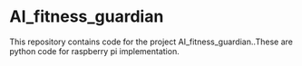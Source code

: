 # AI_fitness_guardian
This repository contains code for the project AI_fitness_guardian..These are python code for raspberry pi implementation.
